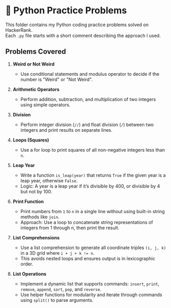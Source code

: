 # 🐍 Python Practice Problems  

This folder contains my Python coding practice problems solved on HackerRank.  
Each `.py` file starts with a short comment describing the approach I used.  

## Problems Covered  

1. **Weird or Not Weird**  
   - Use conditional statements and modulus operator to decide if the number is "Weird" or "Not Weird".  

2. **Arithmetic Operators**  
   - Perform addition, subtraction, and multiplication of two integers using simple operators.  

3. **Division**  
   - Perform integer division (`//`) and float division (`/`) between two integers and print results on separate lines.  

4. **Loops (Squares)**  
   - Use a for loop to print squares of all non-negative integers less than `n`.  

5. **Leap Year**  
   - Write a function `is_leap(year)` that returns `True` if the given year is a leap year, otherwise `False`.  
   - Logic: A year is a leap year if it’s divisible by 400, or divisible by 4 but not by 100.  

6. **Print Function**  
   - Print numbers from `1` to `n` in a single line without using built-in string methods like `join`.  
   - Approach: Use a loop to concatenate string representations of integers from 1 through n, then print the result.  

7. **List Comprehensions**  
   - Use a list comprehension to generate all coordinate triples `(i, j, k)` in a 3D grid where `i + j + k != n`.  
   - This avoids nested loops and ensures output is in lexicographic order.  

8. **List Operations**  
   - Implement a dynamic list that supports commands: `insert`, `print`, `remove`, `append`, `sort`, `pop`, and `reverse`.  
   - Use helper functions for modularity and iterate through commands using `split()` to parse arguments.  
